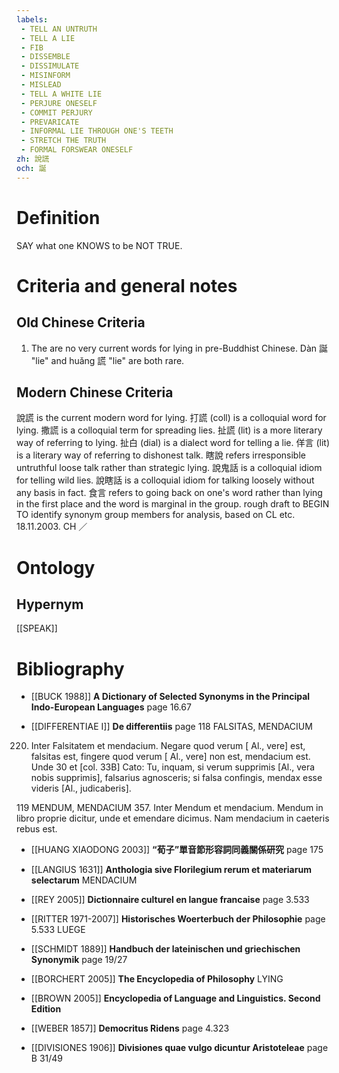 ```yaml
---
labels: 
 - TELL AN UNTRUTH
 - TELL A LIE
 - FIB
 - DISSEMBLE
 - DISSIMULATE
 - MISINFORM
 - MISLEAD
 - TELL A WHITE LIE
 - PERJURE ONESELF
 - COMMIT PERJURY
 - PREVARICATE
 - INFORMAL LIE THROUGH ONE'S TEETH
 - STRETCH THE TRUTH
 - FORMAL FORSWEAR ONESELF
zh: 說謊
och: 誕
---
```


# Definition
SAY what one KNOWS to be NOT TRUE.
# Criteria and general notes
## Old Chinese Criteria
1. The are no very current words for lying in pre-Buddhist Chinese. Dàn 誕 "lie" and huǎng 謊 "lie" are both rare.
## Modern Chinese Criteria
說謊 is the current modern word for lying.
打謊 (coll) is a colloquial word for lying.
撒謊 is a colloquial term for spreading lies.
扯謊 (lit) is a more literary way of referring to lying.
扯白 (dial) is a dialect word for telling a lie.
佯言 (lit) is a literary way of referring to dishonest talk.
瞎說 refers irresponsible untruthful loose talk rather than strategic lying.
說鬼話 is a colloquial idiom for telling wild lies.
說瞎話 is a colloquial idiom for talking loosely without any basis in fact.
食言 refers to going back on one's word rather than lying in the first place and the word is marginal in the group.
rough draft to BEGIN TO identify synonym group members for analysis, based on CL etc. 18.11.2003. CH ／
# Ontology

## Hypernym
[[SPEAK]]
# Bibliography
- [[BUCK 1988]]
**A Dictionary of Selected Synonyms in the Principal Indo-European Languages** page 16.67

- [[DIFFERENTIAE I]]
**De differentiis** page 118
FALSITAS, MENDACIUM
220. Inter Falsitatem et mendacium. Negare quod verum [ Al., vere] est, falsitas est, fingere quod verum [ Al., vere] non est, mendacium est. Unde 30 et [col. 33B] Cato: Tu, inquam, si verum supprimis [Al., vera nobis supprimis], falsarius agnosceris; si falsa confingis, mendax esse videris [Al., judicaberis].

119
MENDUM, MENDACIUM
357. Inter Mendum et mendacium. Mendum in libro proprie dicitur, unde et emendare dicimus. Nam mendacium in caeteris rebus est.
- [[HUANG XIAODONG 2003]]
**“荀子”單音節形容詞同義關係研究** page 175

- [[LANGIUS 1631]]
**Anthologia sive Florilegium rerum et materiarum selectarum** 
MENDACIUM
- [[REY 2005]]
**Dictionnaire culturel en langue francaise** page 3.533

- [[RITTER 1971-2007]]
**Historisches Woerterbuch der Philosophie** page 5.533
LUEGE
- [[SCHMIDT 1889]]
**Handbuch der lateinischen und griechischen Synonymik** page 19/27

- [[BORCHERT 2005]]
**The Encyclopedia of Philosophy** 
LYING
- [[BROWN 2005]]
**Encyclopedia of Language and Linguistics. Second Edition** 

- [[WEBER 1857]]
**Democritus Ridens** page 4.323

- [[DIVISIONES 1906]]
**Divisiones quae vulgo dicuntur Aristoteleae** page B 31/49
